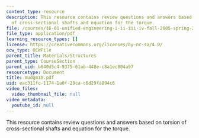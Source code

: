 ```yaml
---
content_type: resource
description: This resource contains review questions and answers based on torsion
  of cross-sectional shafts and equation for the torque.
file: /courses/16-01-unified-engineering-i-ii-iii-iv-fall-2005-spring-2006/eac311fc11741a0f29cac6d29fa894c6_mudgm10.pdf
file_type: application/pdf
learning_resource_types: []
license: https://creativecommons.org/licenses/by-nc-sa/4.0/
ocw_type: OCWFile
parent_title: Materials/Structures
parent_type: CourseSection
parent_uid: b640d5c4-9375-61ab-448e-c8a1ec804a97
resourcetype: Document
title: mudgm10.pdf
uid: eac311fc-1174-1a0f-29ca-c6d29fa894c6
video_files:
  video_thumbnail_file: null
video_metadata:
  youtube_id: null
---
```

This resource contains review questions and answers based on torsion of cross-sectional shafts and equation for the torque.